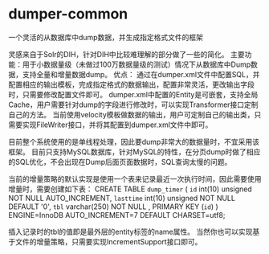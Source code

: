 dumper-common
=============

一个灵活的从数据库中dump数据，并生成指定格式文件的框架 

灵感来自于Solr的DIH，针对DIH中比较难理解的部分做了一些的简化。
主要功能：用于小数据量级（未做过100万数据量级的测试）情况下从数据库中Dump数据，支持全量和增量数据dump。
优点：
通过在dumper.xml文件中配置SQL，并配置相应的输出模板，完成指定格式的数据输出，配置非常灵活，更改输出字段时，只需要修改配置文件即可。
dumper.xml中配置的Entity是可嵌套，支持全局Cache，用户需要针对dump的字段进行修改时，可以实现Transformer接口定制自己的方法。
当前使用velocity模板做数据的输出，用户可定制自己的输出类，只需要实现FileWriter接口，并将其配置到dumper.xml文件中即可。

目前整个系统使用的是单线程处理，因此要dump非常大的数据量时，不宜采用该框架。
目前只支持MySQL数据库，针对MySQL的特性，在分页dump时做了相应的SQL优化，不会出现在Dump后面页面数据时，SQL查询太慢的问题。

当前的增量策略的默认实现是使用一个表来记录最近一次执行时间，因此需要使用增量时，需要创建如下表：
CREATE TABLE `dump_timer` (
  `id` int(10) unsigned NOT NULL AUTO_INCREMENT,
  `lasttime` int(10) unsigned NOT NULL DEFAULT '0',
  `tbl` varchar(250) NOT NULL ,
  PRIMARY KEY (`id`)
) ENGINE=InnoDB AUTO_INCREMENT=7 DEFAULT CHARSET=utf8;

插入记录时的tbl的值即是最外层的entity标签的name属性。
当然你也可以实现基于文件的增量策略，只需要实现IncrementSupport接口即可。

